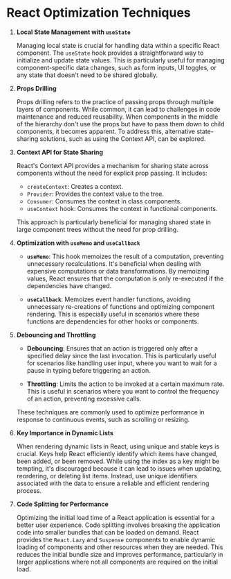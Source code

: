 # React Optimization Techniques

1. **Local State Management with `useState`**

   Managing local state is crucial for handling data within a specific React component. The `useState` hook provides a straightforward way to initialize and update state values. This is particularly useful for managing component-specific data changes, such as form inputs, UI toggles, or any state that doesn't need to be shared globally.

2. **Props Drilling**

   Props drilling refers to the practice of passing props through multiple layers of components. While common, it can lead to challenges in code maintenance and reduced reusability. When components in the middle of the hierarchy don't use the props but have to pass them down to child components, it becomes apparent. To address this, alternative state-sharing solutions, such as using the Context API, can be explored.

3. **Context API for State Sharing**

   React's Context API provides a mechanism for sharing state across components without the need for explicit prop passing. It includes:
   - `createContext`: Creates a context.
   - `Provider`: Provides the context value to the tree.
   - `Consumer`: Consumes the context in class components.
   - `useContext` hook: Consumes the context in functional components.

   This approach is particularly beneficial for managing shared state in large component trees without the need for prop drilling.

4. **Optimization with `useMemo` and `useCallback`**

   - **`useMemo`**: This hook memoizes the result of a computation, preventing unnecessary recalculations. It's beneficial when dealing with expensive computations or data transformations. By memoizing values, React ensures that the computation is only re-executed if the dependencies have changed.
   
   - **`useCallback`**: Memoizes event handler functions, avoiding unnecessary re-creations of functions and optimizing component rendering. This is especially useful in scenarios where these functions are dependencies for other hooks or components.

5. **Debouncing and Throttling**

   - **Debouncing**: Ensures that an action is triggered only after a specified delay since the last invocation. This is particularly useful for scenarios like handling user input, where you want to wait for a pause in typing before triggering an action.

   - **Throttling**: Limits the action to be invoked at a certain maximum rate. This is useful in scenarios where you want to control the frequency of an action, preventing excessive calls.

   These techniques are commonly used to optimize performance in response to continuous events, such as scrolling or resizing.

6. **Key Importance in Dynamic Lists**

   When rendering dynamic lists in React, using unique and stable keys is crucial. Keys help React efficiently identify which items have changed, been added, or been removed. While using the index as a key might be tempting, it's discouraged because it can lead to issues when updating, reordering, or deleting list items. Instead, use unique identifiers associated with the data to ensure a reliable and efficient rendering process.

7. **Code Splitting for Performance**

   Optimizing the initial load time of a React application is essential for a better user experience. Code splitting involves breaking the application code into smaller bundles that can be loaded on demand. React provides the `React.Lazy` and `Suspense` components to enable dynamic loading of components and other resources when they are needed. This reduces the initial bundle size and improves performance, particularly in larger applications where not all components are required on the initial load.

